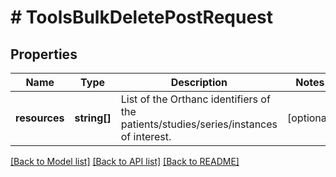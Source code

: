 # # ToolsBulkDeletePostRequest

## Properties

Name | Type | Description | Notes
------------ | ------------- | ------------- | -------------
**resources** | **string[]** | List of the Orthanc identifiers of the patients/studies/series/instances of interest. | [optional]

[[Back to Model list]](../../README.md#models) [[Back to API list]](../../README.md#endpoints) [[Back to README]](../../README.md)
